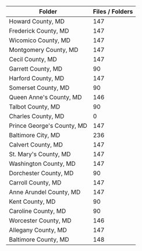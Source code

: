 | Folder                     |   Files / Folders |
|----------------------------|-------------------|
| Howard County, MD          |               147 |
| Frederick County, MD       |               147 |
| Wicomico County, MD        |               147 |
| Montgomery County, MD      |               147 |
| Cecil County, MD           |               147 |
| Garrett County, MD         |                90 |
| Harford County, MD         |               147 |
| Somerset County, MD        |                90 |
| Queen Anne's County, MD    |               146 |
| Talbot County, MD          |                90 |
| Charles County, MD         |                 0 |
| Prince George's County, MD |               147 |
| Baltimore City, MD         |               236 |
| Calvert County, MD         |               147 |
| St. Mary's County, MD      |               147 |
| Washington County, MD      |               147 |
| Dorchester County, MD      |                90 |
| Carroll County, MD         |               147 |
| Anne Arundel County, MD    |               147 |
| Kent County, MD            |                90 |
| Caroline County, MD        |                90 |
| Worcester County, MD       |               146 |
| Allegany County, MD        |               147 |
| Baltimore County, MD       |               148 |